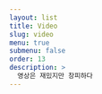 ```yaml
---
layout: list
title: Video
slug: video
menu: true
submenu: false
order: 13
description: >
  영상은 재밌지만 창피하다
---
```

